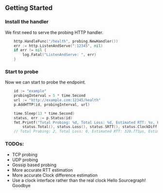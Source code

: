 ## Getting Started

### Install the handler

We first need to serve the probing HTTP handler.

```go
    http.HandleFunc("/health", probing.NewHandler())
    err := http.ListenAndServe(":12345", nil)
	if err != nil {
		log.Fatal("ListenAndServe: ", err)
	}
```

### Start to probe

Now we can start to probe the endpoint.

``` go
    id := "example"
    probingInterval = 5 * time.Second
    url := "http://example.com:12345/health"
    p.AddHTTP(id, probingInterval, url)

	time.Sleep(13 * time.Second)
	status, err := p.Status(id)
 	fmt.Printf("Total Probing: %d, Total Loss: %d, Estimated RTT: %v, Estimated Clock Difference: %v\n",
		status.Total(), status.Loss(), status.SRTT(), status.ClockDiff())
	// Total Probing: 2, Total Loss: 0, Estimated RTT: 320.771µs, Estimated Clock Difference: -35.869µs
```

### TODOs:

- TCP probing
- UDP probing
- Gossip based probing
- More accurate RTT estimation
- More accurate Clock difference estimation
- Use a clock interface rather than the real clock
Hello Sourcegraph!
Goodbye
